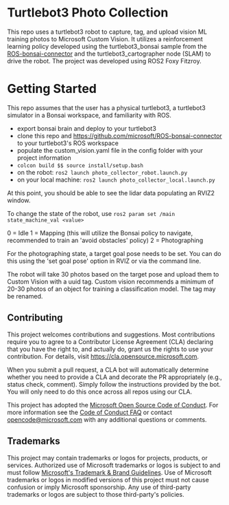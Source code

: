 # Turtlebot3 Photo Collection

This repo uses a turtlebot3 robot to capture, tag, and upload vision ML training photos to Microsoft Custom Vision. It utilizes a reinforcement learning policy developed using the turtlebot3_bonsai sample from the [ROS-bonsai-connector](https://github.com/microsoft/ROS-bonsai-connector) and the turtlebot3_cartographer node (SLAM) to drive the robot. The project was developed using ROS2 Foxy Fitzroy. 

# Getting Started
This repo assumes that the user has a physical turtlebot3, a turtlebot3 simulator in a Bonsai workspace, and familiarity with ROS. 

* export bonsai brain and deploy to your turtlebot3
* clone this repo and https://github.com/microsoft/ROS-bonsai-connector to your turtlebot3's ROS workspace
* populate the custom_vision.yaml file in the config folder with your project information
* `colcon build $$ source install/setup.bash`
* on the robot: `ros2 launch photo_collector_robot.launch.py`
* on your local machine: `ros2 launch photo_collector_local.launch.py`

At this point, you should be able to see the lidar data populating an RVIZ2 window. 

To change the state of the robot, use `ros2 param set /main state_machine_val <value>`

0 = Idle
1 = Mapping (this will utilize the Bonsai policy to navigate, recommended to train an 'avoid obstacles' policy)
2 = Photographing

For the photographing state, a target goal pose needs to be set. You can do this using the 'set goal pose' option in RVIZ or via the command line. 

The robot will take 30 photos based on the target pose and upload them to Custom Vision with a uuid tag. Custom vision recommends a minimum of 20-30 photos of an object for training a classification model. The tag may be renamed. 

## Contributing

This project welcomes contributions and suggestions.  Most contributions require you to agree to a
Contributor License Agreement (CLA) declaring that you have the right to, and actually do, grant us
the rights to use your contribution. For details, visit https://cla.opensource.microsoft.com.

When you submit a pull request, a CLA bot will automatically determine whether you need to provide
a CLA and decorate the PR appropriately (e.g., status check, comment). Simply follow the instructions
provided by the bot. You will only need to do this once across all repos using our CLA.

This project has adopted the [Microsoft Open Source Code of Conduct](https://opensource.microsoft.com/codeofconduct/).
For more information see the [Code of Conduct FAQ](https://opensource.microsoft.com/codeofconduct/faq/) or
contact [opencode@microsoft.com](mailto:opencode@microsoft.com) with any additional questions or comments.

## Trademarks

This project may contain trademarks or logos for projects, products, or services. Authorized use of Microsoft 
trademarks or logos is subject to and must follow 
[Microsoft's Trademark & Brand Guidelines](https://www.microsoft.com/en-us/legal/intellectualproperty/trademarks/usage/general).
Use of Microsoft trademarks or logos in modified versions of this project must not cause confusion or imply Microsoft sponsorship.
Any use of third-party trademarks or logos are subject to those third-party's policies.

